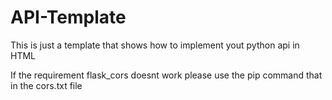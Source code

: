 # API-Template

This is just a template that shows how to implement yout python api in HTML

If the requirement flask_cors doesnt work please use the pip command that in the cors.txt file
